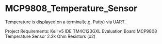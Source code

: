 # MCP9808_Temperature_Sensor

Temperature is displayed on a terminal(e.g. Putty) via UART.

Project Requirements:
  Keil v5 IDE
  TM4C123GXL Evaluation Board
  MCP9808 Temperature Sensor
  2.2k Ohm Resistors (x2)
